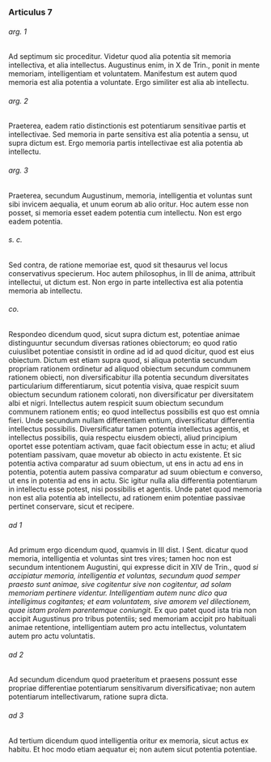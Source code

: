 ### Articulus 7

###### arg. 1
Ad septimum sic proceditur. Videtur quod alia potentia sit memoria intellectiva, et alia intellectus. Augustinus enim, in X de Trin., ponit in mente memoriam, intelligentiam et voluntatem. Manifestum est autem quod memoria est alia potentia a voluntate. Ergo similiter est alia ab intellectu.

###### arg. 2
Praeterea, eadem ratio distinctionis est potentiarum sensitivae partis et intellectivae. Sed memoria in parte sensitiva est alia potentia a sensu, ut supra dictum est. Ergo memoria partis intellectivae est alia potentia ab intellectu.

###### arg. 3
Praeterea, secundum Augustinum, memoria, intelligentia et voluntas sunt sibi invicem aequalia, et unum eorum ab alio oritur. Hoc autem esse non posset, si memoria esset eadem potentia cum intellectu. Non est ergo eadem potentia.

###### s. c.
Sed contra, de ratione memoriae est, quod sit thesaurus vel locus conservativus specierum. Hoc autem philosophus, in III de anima, attribuit intellectui, ut dictum est. Non ergo in parte intellectiva est alia potentia memoria ab intellectu.

###### co.
Respondeo dicendum quod, sicut supra dictum est, potentiae animae distinguuntur secundum diversas rationes obiectorum; eo quod ratio cuiuslibet potentiae consistit in ordine ad id ad quod dicitur, quod est eius obiectum. Dictum est etiam supra quod, si aliqua potentia secundum propriam rationem ordinetur ad aliquod obiectum secundum communem rationem obiecti, non diversificabitur illa potentia secundum diversitates particularium differentiarum, sicut potentia visiva, quae respicit suum obiectum secundum rationem colorati, non diversificatur per diversitatem albi et nigri. Intellectus autem respicit suum obiectum secundum communem rationem entis; eo quod intellectus possibilis est quo est omnia fieri. Unde secundum nullam differentiam entium, diversificatur differentia intellectus possibilis. Diversificatur tamen potentia intellectus agentis, et intellectus possibilis, quia respectu eiusdem obiecti, aliud principium oportet esse potentiam activam, quae facit obiectum esse in actu; et aliud potentiam passivam, quae movetur ab obiecto in actu existente. Et sic potentia activa comparatur ad suum obiectum, ut ens in actu ad ens in potentia, potentia autem passiva comparatur ad suum obiectum e converso, ut ens in potentia ad ens in actu. Sic igitur nulla alia differentia potentiarum in intellectu esse potest, nisi possibilis et agentis. Unde patet quod memoria non est alia potentia ab intellectu, ad rationem enim potentiae passivae pertinet conservare, sicut et recipere.

###### ad 1
Ad primum ergo dicendum quod, quamvis in III dist. I Sent. dicatur quod memoria, intelligentia et voluntas sint tres vires; tamen hoc non est secundum intentionem Augustini, qui expresse dicit in XIV de Trin., quod *si accipiatur memoria, intelligentia et voluntas, secundum quod semper praesto sunt animae, sive cogitentur sive non cogitentur, ad solam memoriam pertinere videntur. Intelligentiam autem nunc dico qua intelligimus cogitantes; et eam voluntatem, sive amorem vel dilectionem, quae istam prolem parentemque coniungit*. Ex quo patet quod ista tria non accipit Augustinus pro tribus potentiis; sed memoriam accipit pro habituali animae retentione, intelligentiam autem pro actu intellectus, voluntatem autem pro actu voluntatis.

###### ad 2
Ad secundum dicendum quod praeteritum et praesens possunt esse propriae differentiae potentiarum sensitivarum diversificativae; non autem potentiarum intellectivarum, ratione supra dicta.

###### ad 3
Ad tertium dicendum quod intelligentia oritur ex memoria, sicut actus ex habitu. Et hoc modo etiam aequatur ei; non autem sicut potentia potentiae.

